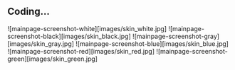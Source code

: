 ## Coding...
![mainpage-screenshot-white][images/skin_white.jpg]
![mainpage-screenshot-black][images/skin_black.jpg]
![mainpage-screenshot-gray][images/skin_gray.jpg]
![mainpage-screenshot-blue][images/skin_blue.jpg]
![mainpage-screenshot-red][images/skin_red.jpg]
![mainpage-screenshot-green][images/skin_green.jpg]
